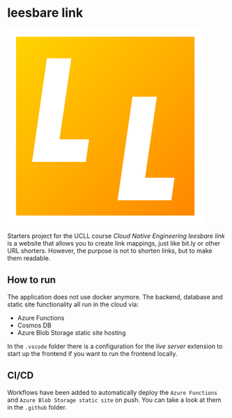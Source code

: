 # leesbare link

![Website logo](frontend/images/logo.png)

Starters project for the UCLL course *Cloud Native Engineering*
*leesbare link* is a website that allows you to create link mappings, just like bit.ly or other URL shorters. 
However, the purpose is not to shorten links, but to make them readable.

## How to run

The application does not use docker anymore. The backend, database and static site functionality all run in the cloud via:

 - Azure Functions
 - Cosmos DB
 - Azure Blob Storage static site hosting

In the `.vscode` folder there is a configuration for the *live server* extension to start up the frontend if you want to run the frontend locally.

## CI/CD

Workflows have been added to automatically deploy the `Azure Functions` and `Azure Blob Storage static site` on push.
You can take a look at them in the `.github` folder.
